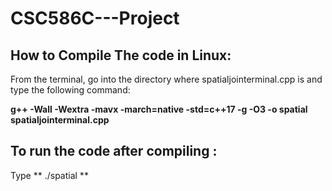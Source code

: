 # CSC586C---Project

## How to Compile The code in Linux:

From the terminal, go into the directory where spatialjointerminal.cpp is and type the following command:

**g++ -Wall -Wextra -mavx -march=native -std=c++17 -g -O3 -o spatial spatialjointerminal.cpp**


## To run the code after compiling :

Type ** ./spatial  **
